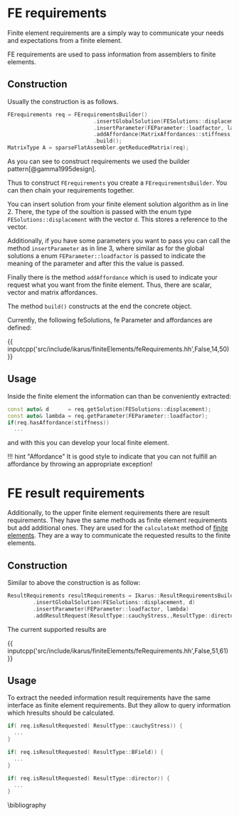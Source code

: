 <!--
SPDX-FileCopyrightText: 2022 The Ikarus Developers mueller@ibb.uni-stuttgart.de

SPDX-License-Identifier: CC-BY-SA-4.0
-->

# FE requirements

Finite element requirements are a simply way to communicate your needs and expectations from a finite element.

FE requirements are used to pass information from assemblers to finite elements. 
## Construction
Usually the construction is as follows.
```cpp linenums="1"
FErequirements req = FErequirementsBuilder()
                           .insertGlobalSolution(FESolutions::displacement, d)
                           .insertParameter(FEParameter::loadfactor, lambda)
                           .addAffordance(MatrixAffordances::stiffness)
                           .build();
MatrixType A = sparseFlatAssembler.getReducedMatrix(req);
```

As you can see to construct requirements we used the builder pattern[@gamma1995design].

Thus to construct `FErequirements` you create a `FErequirementsBuilder`.
You can then chain your requirements together.

You can insert solution from your finite element solution algorithm as in line 2. There, the type of the soultion is passed with the enum type 
`FESolutions::displacement` with the vector `d`. This stores a reference to the vector.

Additionally, if you have some parameters you want to pass you can call the method `insertParameter` as in line 3, where similar as for the 
global solutions a enum `FEParameter::loadfactor` is passed to indicate the meaning of the parameter and after this the value is passed.

Finally there is the method `addAffordance` which is used to indicate your request what you want from the finite element.
Thus, there are scalar, vector and matrix affordances.

The method `build()` constructs at the end the concrete object.

Currently, the following feSolutions, fe Parameter and affordances are defined:

{{ inputcpp('src/include/ikarus/finiteElements/feRequirements.hh',False,14,50) }}

## Usage

Inside the finite element the information can than be conveniently extracted:
```cpp linenums="1"
const auto& d      = req.getSolution(FESolutions::displacement);
const auto& lambda = req.getParameter(FEParameter::loadfactor);
if(req.hasAffordance(stiffness))
  ...
```
 and with this you can develop your local finite element.

!!! hint "Affordance"
        It is good style to indicate that you can not fulfill an affordance by throwing an appropriate exception!


# FE result requirements
Additionally, to the upper finite element requirements there are result requirements. 
They have the same methods as finite element requirements but add additional ones.
They are used for the `calculateAt` method of [finite elements](finiteElements.md).
They are a way to communicate the requested results to the finite elements.

## Construction
Similar to above the construction is as follow:
```cpp linenums="1"
ResultRequirements resultRequirements = Ikarus::ResultRequirementsBuilder()
        .insertGlobalSolution(FESolutions::displacement, d)
        .insertParameter(FEParameter::loadfactor, lambda)
        .addResultRequest(ResultType::cauchyStress,,ResultType::director).build();
```

The current supported results are

{{ inputcpp('src/include/ikarus/finiteElements/feRequirements.hh',False,51,61) }}


## Usage
To extract the needed information result requirements have the same interface as finite element requirements.
But they allow to query information which hresults should be calculated.

```cpp
if( req.isResultRequested( ResultType::cauchyStress)) {
  ...
}

if( req.isResultRequested( ResultType::BField)) {
  ...
}

if( req.isResultRequested( ResultType::director)) {
  ...
}
```

\bibliography